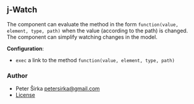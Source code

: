 ## j-Watch

The component can evaluate the method in the form `function(value, element, type, path)` when the value (according to the path) is changed. The component can simplify watching changes in the model.

__Configuration__:

- `exec` a link to the method `function(value, element, type, path)`

### Author

- Peter Širka <petersirka@gmail.com>
- [License](https://www.totaljs.com/license/)